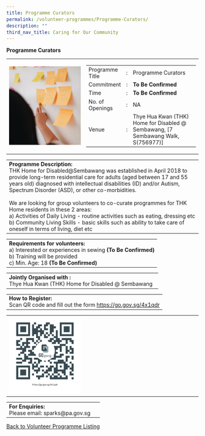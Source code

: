 ```yaml
---
title: Programme Curators
permalink: /volunteer-programmes/Programme-Curators/
description: ""
third_nav_title: Caring for Our Community
---
```

**Programme Curators**

<table border="0" width="100%">
	<tr>
		<td width="40%">
			<img src="/images/Programme%20Curators%203%20(1).png" style="width=200px;height=auto;"/>
		</td>
		<td width="60%">
			<table border="0" width="100%">
				<tr>
					<td width="20%">
						Programme Title
					</td>
					<td width="5%">
						:
					</td>
					<td  width="75%">
						Programme Curators
					</td>
				</tr>
				<tr>
					<td width="20%">
						Commitment
					</td>
					<td width="5%">
						:
					</td>
					<td  width="75%">
						<b>To Be Confirmed</b>
					</td>
				</tr>
				<tr>
					<td width="20%">
						Time
					</td>
					<td width="5%">
						:
					</td>
					<td  width="75%">
						<b>To Be Confirmed</b>
					</td>
				</tr>
				<tr>
					<td width="20%">
						No. of Openings
					</td>
					<td width="5%">
						:
					</td>
					<td  width="75%">
						NA
					</td>
				</tr>
				<tr>
					<td width="20%">
						Venue
					</td>
					<td width="5%">
						:
					</td>
					<td  width="75%">
						Thye Hua Kwan (THK) Home  for Disabled @ Sembawang, [7 Sembawang Walk, S(756977)] 
					</td>
				</tr>
			</table>
		</td>
	</tr>
</table>

<table border="0" width="100%">
	<tr>
		<td>
			<b>Programme Description:</b><br>
			THK Home for Disabled@Sembawang was established in April 2018 to provide long-term residential care for adults (aged between 17 and 55 years old) diagnosed with intellectual disabilities (ID) and/or Autism, Spectrum Disorder (ASD), or other co-morbidities.<br> 
<br>We are looking for group volunteers to co-curate programmes for THK Home residents in these 2 areas:<br>
			a) Activities of Daily Living - routine activities such as eating, dressing etc 
			<br>b) Community Living Skills - basic skills such as ability to take care of oneself in terms of living, diet etc
		</td>
	</tr>
</table>

<table border="0" width="100%">
	<tr>
		<td>
			<b>Requirements for volunteers:</b><br>
			a)    Interested or experiences in sewing <b>(To Be Confirmed)</b><br>
			b) Training  will be provided<br> c) Min. Age: 18 <b>(To Be Confirmed)</b> 
		</td>
	</tr>
</table>

<table border="0" width="100%">
	<tr>
		<td>
			<b>Jointly Organised with :</b><br>Thye Hua Kwan (THK) Home for Disabled @ Sembawang
			&nbsp;
		</td>
	</tr>
</table>

<table border="0" width="100%">
	<tr>
		<td>
			<b>How to Register:</b><br>
			Scan QR code and fill out the form <a href="https://go.gov.sg/4x1qdr">https://go.gov.sg/4x1qdr</a><br>
		</td>
	</tr>
</table>

<table border="0" width="100%">
	<tr>
		<td width="40%"> 
			<img src="/images/Programme%20Curators.png" style="width=200px;height=auto;"/>
		</td>
		<td>
			&nbsp;
		</td>
	</tr>
	</table>

<table border="0" width="100%">
	<tr>
		<td>
			<b>For Enquiries:</b><br>
			Please email: sparks@pa.gov.sg<br>
		</td>
		<td>
			&nbsp;
		</td>
	</tr>
</table>

<a href="/volunteer-programmes/Programmes">
	Back to Volunteer Programme Listing
	</a>